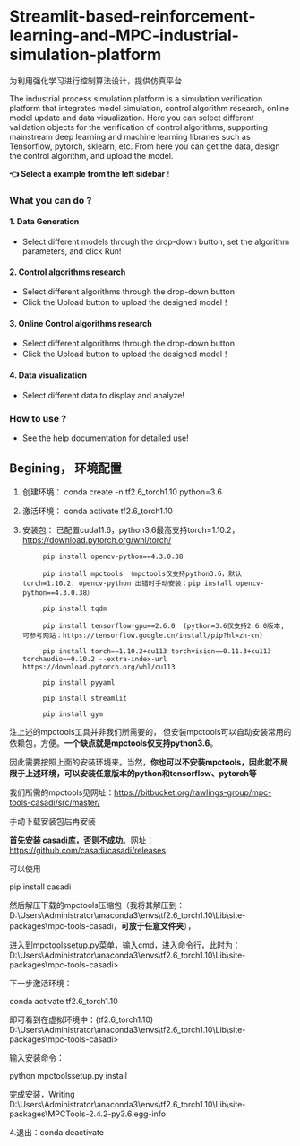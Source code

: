 # Streamlit-based-reinforcement-learning-and-MPC-industrial-simulation-platform
为利用强化学习进行控制算法设计，提供仿真平台

The industrial process simulation platform is a simulation verification platform that integrates model simulation, 
control algorithm research, online model update and data visualization. 
Here you can select different validation objects for the verification of control algorithms, 
supporting mainstream deep learning and machine learning libraries such as Tensorflow, pytorch, sklearn, etc. 
From here you can get the data, design the control algorithm, and upload the model. 

**👈 Select a example from the left sidebar** !

### What you can do ?

#### 1. Data Generation
- Select different models through the drop-down button, set the algorithm parameters, and click Run!

#### 2. Control algorithms research
- Select different algorithms through the drop-down button
- Click the Upload button to upload the designed model！

#### 3. Online Control algorithms research
- Select different algorithms through the drop-down button
- Click the Upload button to upload the designed model！

#### 4. Data visualization
- Select different data to display and analyze!

### How to use ?
- See the help documentation for detailed use!


## Begining，  环境配置

1. 创建环境： conda create -n tf2.6_torch1.10 python=3.6
   
3. 激活环境： conda activate tf2.6_torch1.10
   
5. 安装包：  已配置cuda11.6，python3.6最高支持torch=1.10.2，https://download.pytorch.org/whl/torch/
   
            pip install opencv-python==4.3.0.38
            
            pip install mpctools （mpctools仅支持python3.6，默认torch=1.10.2. opencv-python 出错时手动安装：pip install opencv-python==4.3.0.38）
            
            pip install tqdm
            
            pip install tensorflow-gpu==2.6.0  (python=3.6仅支持2.6.0版本, 可参考网站：https://tensorflow.google.cn/install/pip?hl=zh-cn)
            
            pip install torch==1.10.2+cu113 torchvision==0.11.3+cu113 torchaudio==0.10.2 --extra-index-url https://download.pytorch.org/whl/cu113
            
            pip install pyyaml
            
            pip install streamlit

            pip install gym


注上述的mpctools工具并非我们所需要的， 但安装mpctools可以自动安装常用的依赖包，方便。**一个缺点就是mpctools仅支持python3.6**。

因此需要按照上面的安装环境来。当然，**你也可以不安装mpctools，因此就不局限于上述环境，可以安装任意版本的python和tensorflow、pytorch等**

我们所需的mpctools见网址：https://bitbucket.org/rawlings-group/mpc-tools-casadi/src/master/

手动下载安装包后再安装

 **首先安装 casadi库，否则不成功**。网址：https://github.com/casadi/casadi/releases

可以使用

pip install casadi

然后解压下载的mpctools压缩包（我将其解压到：D:\Users\Administrator\anaconda3\envs\tf2.6_torch1.10\Lib\site-packages\mpc-tools-casadi，**可放于任意文件夹**），

进入到mpctoolssetup.py菜单，输入cmd，进入命令行，此时为：D:\Users\Administrator\anaconda3\envs\tf2.6_torch1.10\Lib\site-packages\mpc-tools-casadi>

下一步激活环境：

conda activate tf2.6_torch1.10

即可看到在虚拟环境中：(tf2.6_torch1.10) D:\Users\Administrator\anaconda3\envs\tf2.6_torch1.10\Lib\site-packages\mpc-tools-casadi>

输入安装命令：

python mpctoolssetup.py install

完成安装，Writing D:\Users\Administrator\anaconda3\envs\tf2.6_torch1.10\Lib\site-packages\MPCTools-2.4.2-py3.6.egg-info

4.退出：conda deactivate
